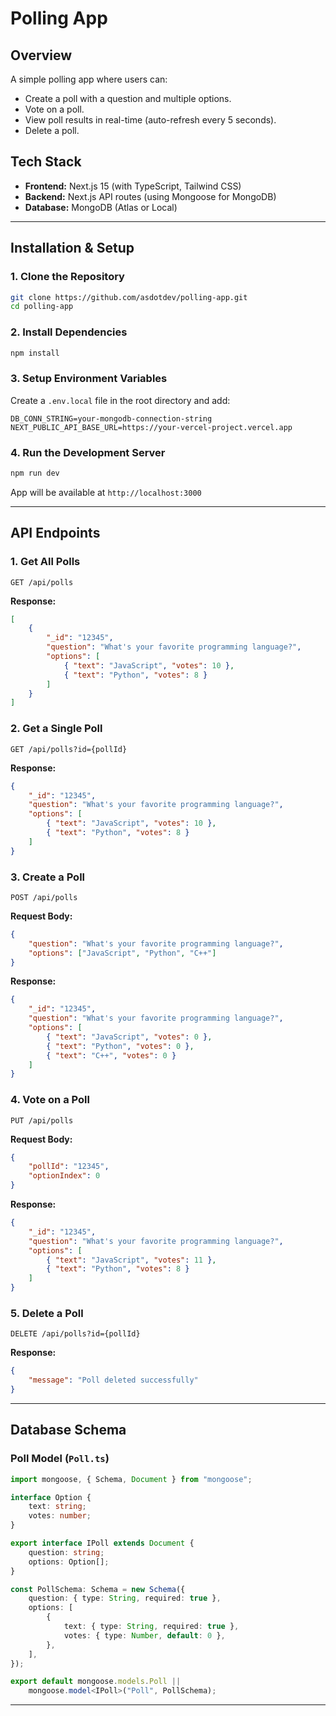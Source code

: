 # Polling App

## Overview

A simple polling app where users can:

-   Create a poll with a question and multiple options.
-   Vote on a poll.
-   View poll results in real-time (auto-refresh every 5 seconds).
-   Delete a poll.

## Tech Stack

-   **Frontend:** Next.js 15 (with TypeScript, Tailwind CSS)
-   **Backend:** Next.js API routes (using Mongoose for MongoDB)
-   **Database:** MongoDB (Atlas or Local)

---

## Installation & Setup

### **1. Clone the Repository**

```sh
git clone https://github.com/asdotdev/polling-app.git
cd polling-app
```

### **2. Install Dependencies**

```sh
npm install
```

### **3. Setup Environment Variables**

Create a `.env.local` file in the root directory and add:

```env
DB_CONN_STRING=your-mongodb-connection-string
NEXT_PUBLIC_API_BASE_URL=https://your-vercel-project.vercel.app

```

### **4. Run the Development Server**

```sh
npm run dev
```

App will be available at `http://localhost:3000`

---

## API Endpoints

### **1. Get All Polls**

```http
GET /api/polls
```

**Response:**

```json
[
    {
        "_id": "12345",
        "question": "What's your favorite programming language?",
        "options": [
            { "text": "JavaScript", "votes": 10 },
            { "text": "Python", "votes": 8 }
        ]
    }
]
```

### **2. Get a Single Poll**

```http
GET /api/polls?id={pollId}
```

**Response:**

```json
{
    "_id": "12345",
    "question": "What's your favorite programming language?",
    "options": [
        { "text": "JavaScript", "votes": 10 },
        { "text": "Python", "votes": 8 }
    ]
}
```

### **3. Create a Poll**

```http
POST /api/polls
```

**Request Body:**

```json
{
    "question": "What's your favorite programming language?",
    "options": ["JavaScript", "Python", "C++"]
}
```

**Response:**

```json
{
    "_id": "12345",
    "question": "What's your favorite programming language?",
    "options": [
        { "text": "JavaScript", "votes": 0 },
        { "text": "Python", "votes": 0 },
        { "text": "C++", "votes": 0 }
    ]
}
```

### **4. Vote on a Poll**

```http
PUT /api/polls
```

**Request Body:**

```json
{
    "pollId": "12345",
    "optionIndex": 0
}
```

**Response:**

```json
{
    "_id": "12345",
    "question": "What's your favorite programming language?",
    "options": [
        { "text": "JavaScript", "votes": 11 },
        { "text": "Python", "votes": 8 }
    ]
}
```

### **5. Delete a Poll**

```http
DELETE /api/polls?id={pollId}
```

**Response:**

```json
{
    "message": "Poll deleted successfully"
}
```

---

## Database Schema

### **Poll Model (`Poll.ts`)**

```typescript
import mongoose, { Schema, Document } from "mongoose";

interface Option {
    text: string;
    votes: number;
}

export interface IPoll extends Document {
    question: string;
    options: Option[];
}

const PollSchema: Schema = new Schema({
    question: { type: String, required: true },
    options: [
        {
            text: { type: String, required: true },
            votes: { type: Number, default: 0 },
        },
    ],
});

export default mongoose.models.Poll ||
    mongoose.model<IPoll>("Poll", PollSchema);
```

---
